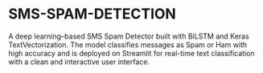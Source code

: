 # SMS-SPAM-DETECTION
A deep learning–based SMS Spam Detector built with BiLSTM and Keras TextVectorization. The model classifies messages as Spam or Ham with high accuracy and is deployed on Streamlit for real-time text classification with a clean and interactive user interface.
